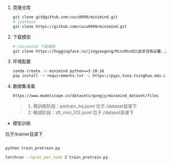 1. 克隆仓库

    ```bash
    git clone git@github.com:cucu9999/minimind.git
    # just4use
    git clone https://github.com/cucu9999/minimind.git
    ```

2. 下载模型

    ```bash
    # /minimind 下载模型
    git clone https://huggingface.co/jingyaogong/MiniMind2(此步没有必要，/model中已包含)

    ```

3. 环境配置

    ```bash
    conda create -n minimind python==3.10.16
    pip install -r requirements.txt -i https://pypi.tuna.tsinghua.edu.cn/simple
    ```

4. 数据集准备

    ```bash
    https://www.modelscope.cn/datasets/gongjy/minimind_dataset/files
    ```
    > 1. 预训练阶段：pretrain_hq.jsonl   位于./dataset目录下 
    > 2. 微调阶段：sft_mini_512.jsonl   位于./dataset目录下


- 模型训练

位于/trainer目录下
```bash

python train_pretrain.py

torchrun --nproc_per_node 2 train_pretrain.py
```